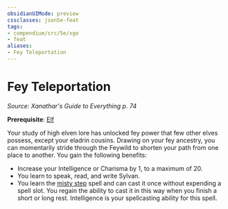 ```yaml
---
obsidianUIMode: preview
cssclasses: json5e-feat
tags:
- compendium/src/5e/xge
- feat
aliases:
- Fey Teleportation
---
```

# Fey Teleportation
*Source: Xanathar's Guide to Everything p. 74*  

**Prerequisite**: [Elf](/3-Mechanics/CLI/races/elf-xphb.md)

Your study of high elven lore has unlocked fey power that few other elves possess, except your eladrin cousins. Drawing on your fey ancestry, you can momentarily stride through the Feywild to shorten your path from one place to another. You gain the following benefits:

- Increase your Intelligence or Charisma by 1, to a maximum of 20.  
- You learn to speak, read, and write Sylvan.  
- You learn the [misty step](/3-Mechanics/CLI/spells/misty-step-xphb.md) spell and can cast it once without expending a spell slot. You regain the ability to cast it in this way when you finish a short or long rest. Intelligence is your spellcasting ability for this spell.